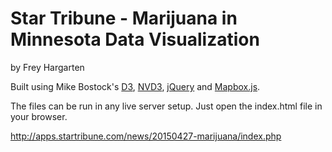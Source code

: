 Star Tribune - Marijuana in Minnesota Data Visualization
================

by Frey Hargarten

Built using Mike Bostock's [D3](https://github.com/mbostock/d3), [NVD3](http://nvd3.org/), [jQuery](https://github.com/jquery/jquery) and [Mapbox.js](https://www.mapbox.com/mapbox.js/api/v2.2.4/). 

The files can be run in any live server setup. Just open the index.html file in your browser.

http://apps.startribune.com/news/20150427-marijuana/index.php
